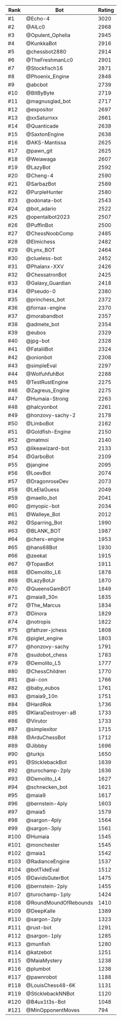 Rank|Bot|Rating
---|---|---
#1|@Echo-4|3020
#2|@AILc0|2968
#3|@Opulent_Ophelia|2945
#4|@KunkkaBot|2916
#5|@chessbot2880|2914
#6|@TheFreshmanLc0|2901
#7|@Stockfisch16|2871
#8|@Phoenix_Engine|2848
#9|@abcbot|2739
#10|@BitByByte|2719
#11|@magnusglad_bot|2717
#12|@expositor|2697
#13|@xxSaturnxx|2661
#14|@Quanticade|2638
#15|@SaxtonEngine|2638
#16|@AKS-Mantissa|2625
#17|@pawn_git|2625
#18|@Weiawaga|2607
#19|@LazyBot|2592
#20|@Cheng-4|2590
#21|@SarbazBot|2589
#22|@PurpleHunter|2580
#23|@odonata-bot|2543
#24|@bot_adario|2522
#25|@opentalbot2023|2507
#26|@PuffinBot|2500
#27|@ChessNoobComp|2485
#28|@Elmichess|2482
#29|@Lynx_BOT|2464
#30|@clueless-bot|2452
#31|@Phalanx-XXV|2426
#32|@ChessatronBot|2425
#33|@Galaxy_Guardian|2418
#34|@Pseudo-0|2380
#35|@princhess_bot|2372
#36|@fornax-engine|2370
#37|@morabandbot|2357
#38|@admete_bot|2354
#39|@eubos|2329
#40|@jpg-bot|2328
#41|@FataliiBot|2324
#42|@onionbot|2308
#43|@simpleEval|2297
#44|@WolfuhfuhBot|2288
#45|@TestRustEngine|2275
#46|@Zagreus_Engine|2275
#47|@Humaia-Strong|2263
#48|@halcyonbot|2261
#49|@honzovy-sachy-2|2178
#50|@LimboBot|2162
#51|@Goldfish-Engine|2150
#52|@matmoi|2140
#53|@likeawizard-bot|2133
#54|@GarboBot|2109
#55|@jangine|2095
#56|@LoevBot|2074
#57|@DragonroseDev|2073
#58|@LeElaGuess|2049
#59|@maello_bot|2041
#60|@myopic-bot|2034
#61|@Walleye_Bot|2012
#62|@Sparring_Bot|1990
#63|@BLANK_BOT|1987
#64|@chers-engine|1953
#65|@hans68Bot|1930
#66|@zeekat|1915
#67|@TopasBot|1911
#68|@Demolito_L6|1878
#69|@LazyBotJr|1870
#70|@QueensGamBOT|1849
#71|@maia9_30n|1835
#72|@The_Marcus|1834
#73|@Dinora|1829
#74|@notropis|1822
#75|@fathzer-jchess|1808
#76|@piglet_engine|1803
#77|@honzovy-sachy|1791
#78|@sudobot_chess|1783
#79|@Demolito_L5|1777
#80|@ChessChildren|1770
#81|@ai-con|1766
#82|@baby_eubos|1761
#83|@maia9_10n|1751
#84|@HardRok|1736
#85|@KlaraDestroyer-aB|1733
#86|@Virutor|1733
#87|@simplexitor|1715
#88|@ArduChessBot|1712
#89|@Jibbby|1696
#90|@turkjs|1650
#91|@SticklebackBot|1639
#92|@turochamp-2ply|1636
#93|@Demolito_L4|1627
#94|@schnecken_bot|1621
#95|@maia9|1617
#96|@bernstein-4ply|1603
#97|@maia5|1579
#98|@sargon-4ply|1564
#99|@sargon-3ply|1561
#100|@Humaia|1545
#101|@monchester|1545
#102|@maia1|1542
#103|@RadianceEngine|1537
#104|@botTideEval|1512
#105|@DavidsGuterBot|1475
#106|@bernstein-2ply|1455
#107|@turochamp-1ply|1424
#108|@RoundMoundOfRebounds|1410
#109|@DeepKalle|1389
#110|@sargon-2ply|1323
#111|@rust-bot|1291
#112|@sargon-1ply|1285
#113|@munfish|1280
#114|@katzebot|1251
#115|@MaiaMystery|1238
#116|@plumbot|1238
#117|@pawnrobot|1188
#118|@LouisChess48-6K|1131
#119|@SticklebackNNBot|1120
#120|@B4ux1t3s-Bot|1048
#121|@MinOpponentMoves|794

